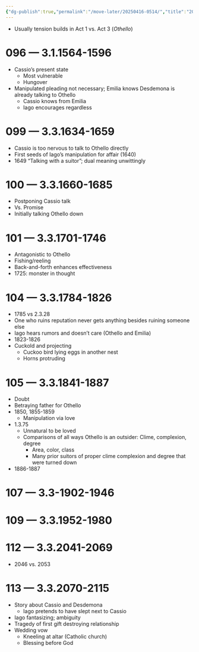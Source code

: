 ```yaml
---
{"dg-publish":true,"permalink":"/move-later/20250416-0514/","title":"20250416 Othello","tags":["BIOL320","BIOL360"],"created":"2025-04-16T12:03:24.802-07:00","updated":"2025-04-16T12:48:25.429-07:00"}
---
```


- Usually tension builds in Act 1 vs. Act 3 (*Othello*)
# 096 — 3.1.1564-1596
- Cassio’s present state
	- Most vulnerable
	- Hungover
- Manipulated pleading not necessary; Emilia knows Desdemona is already talking to Othello
	- Cassio knows from Emilia
	- Iago encourages regardless
# 099 — 3.3.1634-1659
- Cassio is too nervous to talk to Othello directly
- First seeds of Iago’s manipulation for affair (1640)
- 1649 “Talking with a suitor”; dual meaning unwittingly
# 100 — 3.3.1660-1685
- Postponing Cassio talk
- Vs. Promise
- Initially talking Othello down
# 101 — 3.3.1701-1746
- Antagonistic to Othello
- Fishing/reeling
- Back-and-forth enhances effectiveness
- 1725: monster in thought
# 104 — 3.3.1784-1826
- 1785 vs 2.3.28
- One who ruins reputation never gets anything besides ruining someone else
- Iago hears rumors and doesn’t care (Othello and Emilia)
- 1823-1826
- Cuckold and projecting
	- Cuckoo bird lying eggs in another nest
	- Horns protruding
# 105 — 3.3.1841-1887
- Doubt
- Betraying father for Othello
- 1850, 1855-1859
	- Manipulation via love
- 1.3.75
	- Unnatural to be loved
	- Comparisons of all ways Othello is an outsider: Clime, complexion, degree
		- Area, color, class
		- Many prior suitors of proper clime complexion and degree that were turned down
- 1886-1887
# 107 — 3.3-1902-1946

# 109 — 3.3.1952-1980
# 112 — 3.3.2041-2069
- 2046 vs. 2053
# 113 — 3.3.2070-2115
- Story about Cassio and Desdemona
	- Iago pretends to have slept next to Cassio
- Iago fantasizing; ambiguity
- Tragedy of first gift destroying relationship
- Wedding vow
	- Kneeling at altar (Catholic church)
	- Blessing before God